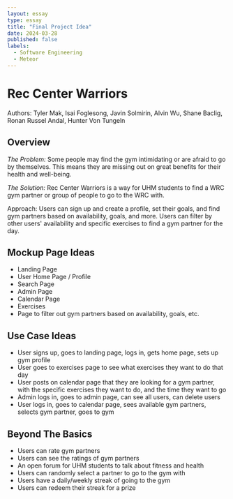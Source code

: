 ```yaml
---
layout: essay
type: essay
title: "Final Project Idea"
date: 2024-03-28
published: false
labels:
  - Software Engineering
  - Meteor
---
```


# Rec Center Warriors
Authors: Tyler Mak, Isai Foglesong, Javin Solmirin, Alvin Wu, Shane Baclig, Ronan Russel Andal, Hunter Von Tungeln

## Overview
<em>The Problem:</em> Some people may find the gym intimidating or are afraid to go by themselves. This means they are missing out on great benefits for their health and well-being. 

<em>The Solution:</em> Rec Center Warriors is a way for UHM students to find a WRC gym partner or group of people to go to the WRC with.

Approach: Users can sign up and create a profile, set their goals, and find gym partners based on availability, goals, and more. Users can filter by other users' availability and specific exercises to find a gym partner for the day. 

## Mockup Page Ideas
- Landing Page
- User Home Page / Profile
- Search Page
- Admin Page
- Calendar Page
- Exercises 
- Page to filter out gym partners based on availability, goals, etc.

## Use Case Ideas
- User signs up, goes to landing page, logs in, gets home page, sets up gym profile
- User goes to exercises page to see what exercises they want to do that day
- User posts on calendar page that they are looking for a gym partner, with the specific exercises they want to do, and the time they want to go
- Admin logs in, goes to admin page, can see all users, can delete users
- User logs in, goes to calendar page, sees available gym partners, selects gym partner, goes to gym

## Beyond The Basics
- Users can rate gym partners
- Users can see the ratings of gym partners
- An open forum for UHM students to talk about fitness and health
- Users can randomly select a partner to go to the gym with
- Users have a daily/weekly streak of going to the gym
- Users can redeem their streak for a prize